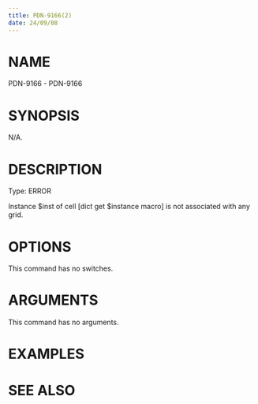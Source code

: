 ```yaml
---
title: PDN-9166(2)
date: 24/09/08
---
```


# NAME

PDN-9166 - PDN-9166

# SYNOPSIS

N/A.

# DESCRIPTION

Type: ERROR

Instance $inst of cell [dict get $instance macro] is not associated with any grid.

# OPTIONS

This command has no switches.

# ARGUMENTS

This command has no arguments.

# EXAMPLES

# SEE ALSO
